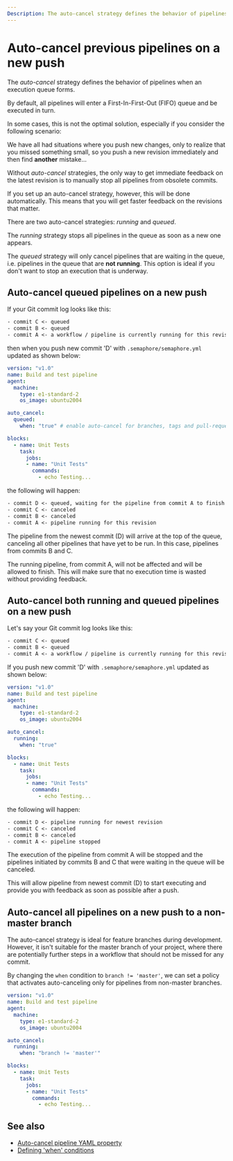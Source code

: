 ```yaml
---
Description: The auto-cancel strategy defines the behavior of pipelines when an execution queue forms. There are two auto-cancel strategies - running and queued.
---
```


# Auto-cancel previous pipelines on a new push

The *auto-cancel* strategy defines the behavior of pipelines when an execution queue forms.

By default, all pipelines will enter a First-In-First-Out (FIFO) queue and be executed in turn.

In some cases, this is not the optimal solution, especially if you consider the
following scenario:

We have all had situations where you push new changes, only to realize that you
missed something small, so you push a new revision immediately and then find
**another** mistake...

Without *auto-cancel* strategies, the only way to get immediate feedback on the
latest revision is to manually stop all pipelines from obsolete commits.

If you set up an auto-cancel strategy, however, this will be done automatically.
This means that you will get faster feedback on the revisions that matter.

There are two auto-cancel strategies: *running* and *queued*.

The *running* strategy stops all pipelines in the queue as soon as a new one appears.

The *queued* strategy will only cancel pipelines that are waiting in the queue, i.e. pipelines in the queue that are **not running**.
This option is ideal if you don't want to stop an execution that is underway.


## Auto-cancel queued pipelines on a new push

If your Git commit log looks like this:

``` txt
- commit C <- queued
- commit B <- queued
- commit A <- a workflow / pipeline is currently running for this revision
```
then when you push new commit 'D' with `.semaphore/semaphore.yml` updated as shown below:

``` yaml
version: "v1.0"
name: Build and test pipeline
agent:
  machine:
    type: e1-standard-2
    os_image: ubuntu2004

auto_cancel:
  queued:
    when: "true" # enable auto-cancel for branches, tags and pull-requests

blocks:
  - name: Unit Tests
    task:
      jobs:
      - name: "Unit Tests"
        commands:
          - echo Testing...
```

the following will happen:

``` txt
- commit D <- queued, waiting for the pipeline from commit A to finish
- commit C <- canceled
- commit B <- canceled
- commit A <- pipeline running for this revision
```

The pipeline from the newest commit (D) will arrive at the top of the queue, canceling
all other pipelines that have yet to be run. In this case, pipelines from commits B and C.

The running pipeline, from commit A, will not be affected and will be
allowed to finish.
This will make sure that no execution time is wasted without providing feedback.

## Auto-cancel both running and queued pipelines on a new push

Let's say your Git commit log looks like this:

``` txt
- commit C <- queued
- commit B <- queued
- commit A <- a workflow / pipeline is currently running for this revision
```
If you push new commit 'D' with `.semaphore/semaphore.yml` updated as shown below:

``` yaml
version: "v1.0"
name: Build and test pipeline
agent:
  machine:
    type: e1-standard-2
    os_image: ubuntu2004

auto_cancel:
  running:
    when: "true"

blocks:
  - name: Unit Tests
    task:
      jobs:
      - name: "Unit Tests"
        commands:
          - echo Testing...
```

the following will happen:

``` txt
- commit D <- pipeline running for newest revision
- commit C <- canceled
- commit B <- canceled
- commit A <- pipeline stopped
```

The execution of the pipeline from commit A will be stopped and the pipelines initiated
by commits B and C that were waiting in the queue will be canceled.

This will allow pipeline from newest commit (D) to start executing and provide you
with feedback as soon as possible after a push.

## Auto-cancel all pipelines on a new push to a non-master branch

The auto-cancel strategy is ideal for feature branches during development.
However, it isn't suitable for the master branch of your project, where there are
potentially further steps in a workflow that should not be missed for any commit.

By changing the `when` condition to `branch != 'master'`, we can set a policy
that activates auto-canceling only for pipelines from non-master branches.

``` yaml
version: "v1.0"
name: Build and test pipeline
agent:
  machine:
    type: e1-standard-2
    os_image: ubuntu2004

auto_cancel:
  running:
    when: "branch != 'master'"

blocks:
  - name: Unit Tests
    task:
      jobs:
      - name: "Unit Tests"
        commands:
          - echo Testing...
```

## See also

- [Auto-cancel pipeline YAML property](https://docs.semaphoreci.com/reference/pipeline-yaml-reference/#auto\_cancel)
- [Defining 'when' conditions](https://docs.semaphoreci.com/reference/conditions-reference/)
